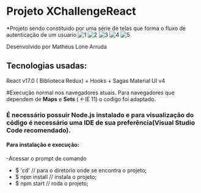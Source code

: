 # Projeto XChallengeReact 
*Projeto sendo constituido por uma série de telas que forma o fluxo de autenticação de um usuario
![1](https://user-images.githubusercontent.com/69177661/155144743-4af0fd97-4337-42e8-a09c-78020a7e6886.jpg)
![2](https://user-images.githubusercontent.com/69177661/155144745-7a79bf4b-4ae9-4bf6-b354-4fc207ecd676.jpg)
![3](https://user-images.githubusercontent.com/69177661/155144747-f58112a1-1401-4e78-a07c-1fa7ca52bbc9.jpg)
![4](https://user-images.githubusercontent.com/69177661/155144751-e217510b-9b42-43f8-9cd0-d230305f9897.jpg)
![5](https://user-images.githubusercontent.com/69177661/155144755-4d23b12f-8b3a-431d-a4cc-4d27f72ad0f8.jpg)


Desenvolvido por Matheus Lone Arruda

## Tecnologias usadas: 
React v17.0 ( Biblioteca Redux) + Hooks + Sagas
Material UI v4

#Execução normal nos navegadores atuais.
Para navegadores que dependem de **Maps** e **Sets** ( <-IE 11) o codigo foi adaptado.

### É necessário possuir Node.js instalado e para visualização do código é necessário uma IDE de sua preferência(Visual Studio Code recomendado).

#### Para instalação e execução: 
-Acessar o prompt de comando
- $ 'cd' // para o diretorio onde se encontra o projeto;
- $ npm install // instala o projeto;
- $ npm start // roda o projeto;




